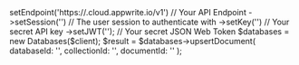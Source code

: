 <?php

use Appwrite\Client;
use Appwrite\Services\Databases;

$client = (new Client())
    ->setEndpoint('https://<REGION>.cloud.appwrite.io/v1') // Your API Endpoint
    ->setSession('') // The user session to authenticate with
    ->setKey('<YOUR_API_KEY>') // Your secret API key
    ->setJWT('<YOUR_JWT>'); // Your secret JSON Web Token

$databases = new Databases($client);

$result = $databases->upsertDocument(
    databaseId: '<DATABASE_ID>',
    collectionId: '<COLLECTION_ID>',
    documentId: '<DOCUMENT_ID>'
);